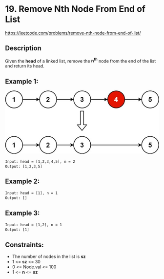 # 19. Remove Nth Node From End of List

https://leetcode.com/problems/remove-nth-node-from-end-of-list/

## Description

Given the __head__ of a linked list, remove the __n<sup>th</sup>__ node from the end of the list and return its head.


## Example 1:

![img.png](example_images/img.png)

    Input: head = [1,2,3,4,5], n = 2
    Output: [1,2,3,5]


## Example 2:

    Input: head = [1], n = 1
    Output: []


## Example 3:

    Input: head = [1,2], n = 1
    Output: [1]


## Constraints:

- The number of nodes in the list is __sz__
- 1 <= __sz__ <= 30
- 0 <= Node.val <= 100
- 1 <= __n__ <= __sz__
